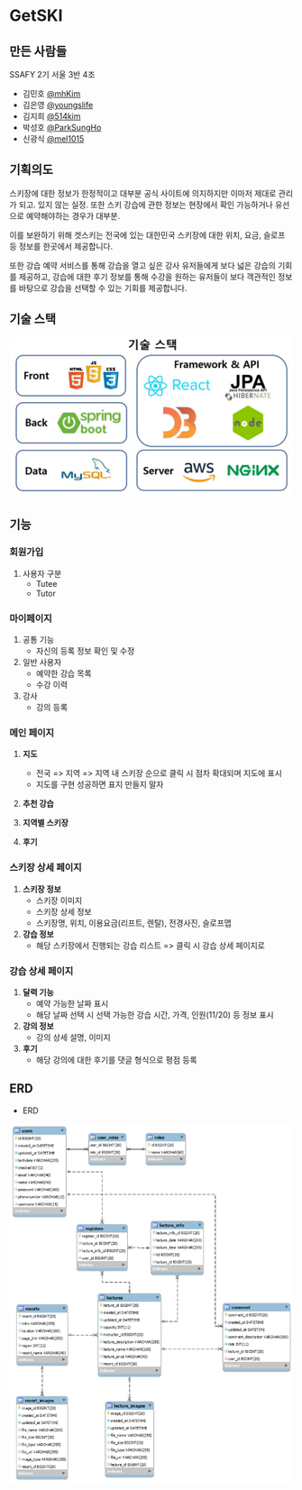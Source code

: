 # GetSKI

## 만든 사람들

SSAFY 2기 서울 3반 4조

- 김민호 [@mhKim](https://lab.ssafy.com/mhKim)
- 김은영 [@youngslife](https://lab.ssafy.com/youngslife)
- 김지희 [@514kim](https://lab.ssafy.com/514kim)
- 박성호 [@ParkSungHo](https://lab.ssafy.com/ParkSungHo)
- 신광식 [@mel1015](https://lab.ssafy.com/mel1015)



## 기획의도

  스키장에 대한 정보가 한정적이고 대부분 공식 사이트에 의지하지만 이마저 제대로 관리가 되고. 있지 않는 실정. 또한 스키 강습에 관한 정보는 현장에서 확인 가능하거나 유선으로 예약해야하는 경우가 대부분.

  이를 보완하기 위해 겟스키는 전국에 있는 대한민국 스키장에 대한 위치, 요금, 슬로프 등 정보를 한곳에서 제공합니다.

  또한 강습 예약 서비스를 통해 강습을 열고 싶은 강사 유저들에게 보다 넓은 강습의 기회를 제공하고, 강습에 대한 후기 정보를 통해 수강을 원하는 유저들이 보다 객관적인 정보를 바탕으로 강습을 선택할 수 있는 기회를 제공합니다. 



## 기술 스택

![IMG_5784](./images/stack.JPG)



## 기능

### 회원가입

1. 사용자 구분
   - Tutee
   - Tutor

### 마이페이지

1. 공통 기능
   - 자신의 등록 정보 확인 및 수정
 2. 일반 사용자
      - 예약한 강습 목록
      - 수강 이력
 3. 강사
      - 강의 등록

### 메인 페이지

1. **지도**

   - 전국 => 지역 => 지역 내 스키장 순으로 클릭 시 점차 확대되며 지도에 표시
   - 지도를 구현 성공하면 표지 만들지 말자

2. **추천 강습**

3. **지역별 스키장**

4. **후기**

   

### 스키장 상세 페이지

1. **스키장 정보**
   - 스키장 이미지
   - 스키장 상세 정보
   - 스키장명, 위치, 이용요금(리프트, 렌탈), 전경사진, 슬로프맵
2. **강습 정보**
   - 해당 스키장에서 진행되는 강습 리스트 => 클릭 시 강습 상세 페이지로

### 강습 상세 페이지

1. **달력 기능**
   - 예약 가능한 날짜 표시
   - 해당 날짜 선택 시 선택 가능한 강습 시간, 가격, 인원(11/20) 등 정보 표시
2. **강의 정보**
   - 강의 상세 설명, 이미지
3. **후기**
   - 해당 강의에 대한 후기를 댓글 형식으로 평점 등록



## ERD

-   ERD

![GETSKI_ERD](./images/GETSKI_ERD.png)


